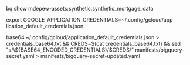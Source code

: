 bq show mdepew-assets:synthetic.synthetic_mortgage_data


export GOOGLE_APPLICATION_CREDENTIALS=~/.config/gcloud/app
lication_default_credentials.json


base64 ~/.config/gcloud/application_default_credentials.json > credentials_base64.txt && CREDS=$(cat credentials_base64.txt) && sed "s/\${BASE64_ENCODED_CREDENTIALS}/$CREDS/" manifests/bigquery-secret.yaml > manifests/bigquery-secret-updated.yaml